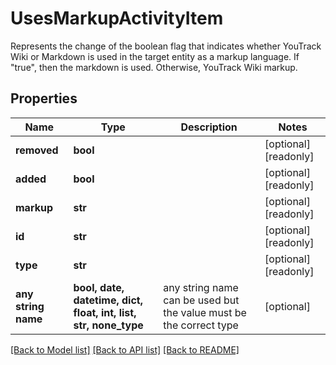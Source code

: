 # UsesMarkupActivityItem

Represents the change of the boolean flag that indicates whether YouTrack Wiki or Markdown is used in the target entity as a markup language. If \"true\", then the markdown is used. Otherwise, YouTrack Wiki markup.

## Properties
Name | Type | Description | Notes
------------ | ------------- | ------------- | -------------
**removed** | **bool** |  | [optional] [readonly] 
**added** | **bool** |  | [optional] [readonly] 
**markup** | **str** |  | [optional] [readonly] 
**id** | **str** |  | [optional] [readonly] 
**type** | **str** |  | [optional] [readonly] 
**any string name** | **bool, date, datetime, dict, float, int, list, str, none_type** | any string name can be used but the value must be the correct type | [optional]

[[Back to Model list]](../README.md#documentation-for-models) [[Back to API list]](../README.md#documentation-for-api-endpoints) [[Back to README]](../README.md)



